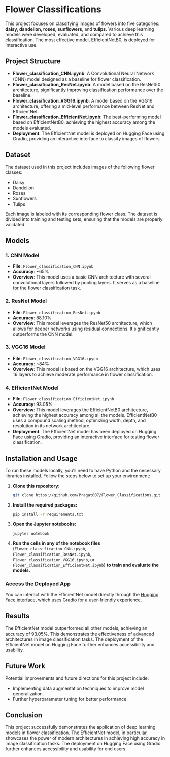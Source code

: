 
# Flower Classifications

This project focuses on classifying images of flowers into five categories: **daisy, dandelion, roses, sunflowers**, and **tulips**. Various deep learning models were developed, evaluated, and compared to achieve this classification. The most effective model, EfficientNetB0, is deployed for interactive use.

## Project Structure

- **Flower_classification_CNN.ipynb**: A Convolutional Neural Network (CNN) model designed as a baseline for flower classification.
- **Flower_classification_ResNet.ipynb**: A model based on the ResNet50 architecture, significantly improving classification performance over the baseline.
- **Flower_classification_VGG16.ipynb**: A model based on the VGG16 architecture, offering a mid-level performance between ResNet and EfficientNet.
- **Flower_classification_EfficientNet.ipynb**: The best-performing model based on EfficientNetB0, achieving the highest accuracy among the models evaluated.
- **Deployment**: The EfficientNet model is deployed on Hugging Face using Gradio, providing an interactive interface to classify images of flowers.

## Dataset

The dataset used in this project includes images of the following flower classes:

- Daisy
- Dandelion
- Roses
- Sunflowers
- Tulips

Each image is labeled with its corresponding flower class. The dataset is divided into training and testing sets, ensuring that the models are properly validated.

## Models

### 1. CNN Model
- **File**: `Flower_classification_CNN.ipynb`
- **Accuracy**: ~65%
- **Overview**: This model uses a basic CNN architecture with several convolutional layers followed by pooling layers. It serves as a baseline for the flower classification task.

### 2. ResNet Model
- **File**: `Flower_classification_ResNet.ipynb`
- **Accuracy**: 88.10%
- **Overview**: This model leverages the ResNet50 architecture, which allows for deeper networks using residual connections. It significantly outperforms the CNN model.

### 3. VGG16 Model
- **File**: `Flower_classification_VGG16.ipynb`
- **Accuracy**: ~84%
- **Overview**: This model is based on the VGG16 architecture, which uses 16 layers to achieve moderate performance in flower classification.

### 4. EfficientNet Model
- **File**: `Flower_classification_EfficientNet.ipynb`
- **Accuracy**: 93.05%
- **Overview**: This model leverages the EfficientNetB0 architecture, achieving the highest accuracy among all the models. EfficientNetB0 uses a compound scaling method, optimizing width, depth, and resolution in its network architecture.
- **Deployment**: The EfficientNet model has been deployed on Hugging Face using Gradio, providing an interactive interface for testing flower classification.
## Installation and Usage

To run these models locally, you'll need to have Python and the necessary libraries installed. Follow the steps below to set up your environment:

1. **Clone this repository:**

    ```bash
    git clone https://github.com/Pragat007/Flower_Classifications.git
    ```

2. **Install the required packages:**

    ```bash
    pip install -r requirements.txt
    ```

3. **Open the Jupyter notebooks:**

    ```bash
    jupyter notebook
    ```
4. **Run the cells in any of the notebook files** (`Flower_classification_CNN.ipynb`, `Flower_classification_ResNet.ipynb`, `Flower_classification_VGG16.ipynb`, or `Flower_classification_EfficientNet.ipynb`) **to train and evaluate the models.**

### Access the Deployed App

You can interact with the EfficientNet model directly through the [Hugging Face interface](https://huggingface.co/spaces/Pragat007/Flower_classification), which uses Gradio for a user-friendly experience.

## Results

The EfficientNet model outperformed all other models, achieving an accuracy of 93.05%. This demonstrates the effectiveness of advanced architectures in image classification tasks. The deployment of the EfficientNet model on Hugging Face further enhances accessibility and usability.

## Future Work

Potential improvements and future directions for this project include:
- Implementing data augmentation techniques to improve model generalization.
- Further hyperparameter tuning for better performance.

## Conclusion

This project successfully demonstrates the application of deep learning models in flower classification. The EfficientNet model, in particular, showcases the power of modern architectures in achieving high accuracy in image classification tasks. The deployment on Hugging Face using Gradio further enhances accessibility and usability for end users.
